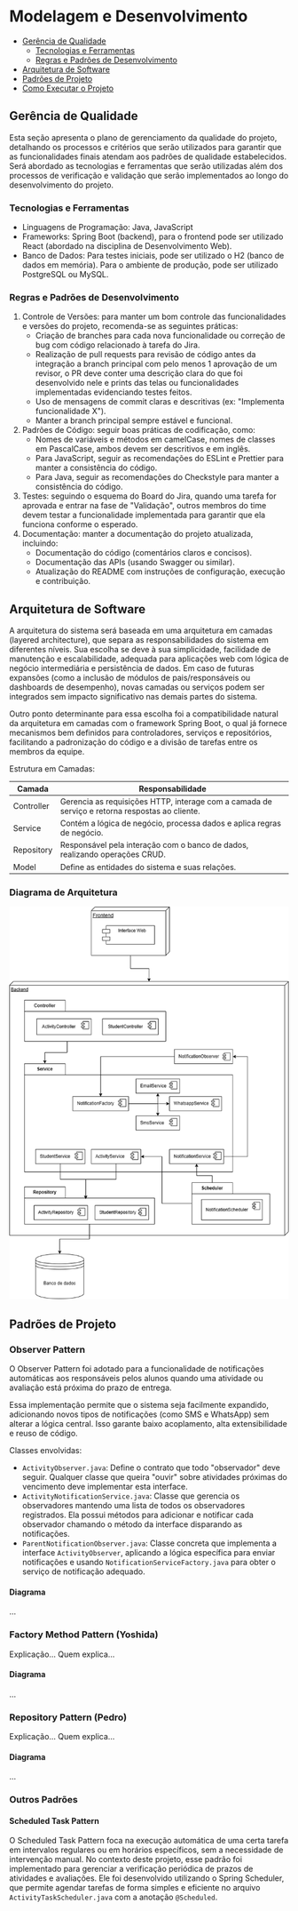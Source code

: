 # Modelagem e Desenvolvimento

- [Gerência de Qualidade](#Gerência-de-Qualidade)
  - [Tecnologias e Ferramentas](#Tecnologias-e-Ferramentas)
  - [Regras e Padrões de Desenvolvimento](#Regras-e-Padrões-de-Desenvolvimento)
- [Arquitetura de Software](#Arquitetura-de-Software)
- [Padrões de Projeto](#Padrões-de-Projeto)
- [Como Executar o Projeto](./codigo/README.md)

## Gerência de Qualidade

Esta seção apresenta o plano de gerenciamento da qualidade do projeto, detalhando os processos e critérios que serão utilizados para garantir que as funcionalidades finais atendam aos padrões de qualidade estabelecidos. Será abordado as tecnologias e ferramentas que serão utilizadas além dos processos de verificação e validação que serão implementados ao longo do desenvolvimento do projeto.

### Tecnologias e Ferramentas

- Linguagens de Programação: Java, JavaScript
- Frameworks: Spring Boot (backend), para o frontend pode ser utilizado React (abordado na disciplina de Desenvolvimento Web).
- Banco de Dados: Para testes iniciais, pode ser utilizado o H2 (banco de dados em memória). Para o ambiente de produção, pode ser utilizado PostgreSQL ou MySQL.

### Regras e Padrões de Desenvolvimento

1. Controle de Versões: para manter um bom controle das funcionalidades e versões do projeto, recomenda-se as seguintes práticas:
   - Criação de branches para cada nova funcionalidade ou correção de bug com código relacionado à tarefa do Jira.
   - Realização de pull requests para revisão de código antes da integração a branch principal com pelo menos 1 aprovação de um revisor, o PR deve conter uma descrição clara do que foi desenvolvido nele e prints das telas ou funcionalidades implementadas evidenciando testes feitos.
   - Uso de mensagens de commit claras e descritivas (ex: "Implementa funcionalidade X").
   - Manter a branch principal sempre estável e funcional.
2. Padrões de Código: seguir boas práticas de codificação, como:
   - Nomes de variáveis e métodos em camelCase, nomes de classes em PascalCase, ambos devem ser descritivos e em inglês.
   - Para JavaScript, seguir as recomendações do ESLint e Prettier para manter a consistência do código.
   - Para Java, seguir as recomendações do Checkstyle para manter a consistência do código.
3. Testes: seguindo o esquema do Board do Jira, quando uma tarefa for aprovada e entrar na fase de "Validação", outros membros do time devem testar a funcionalidade implementada para garantir que ela funciona conforme o esperado.
4. Documentação: manter a documentação do projeto atualizada, incluindo:
   - Documentação do código (comentários claros e concisos).
   - Documentação das APIs (usando Swagger ou similar).
   - Atualização do README com instruções de configuração, execução e contribuição.

## Arquitetura de Software

A arquitetura do sistema será baseada em uma arquitetura em camadas (layered architecture), que separa as responsabilidades do sistema em diferentes níveis. Sua escolha se deve à sua simplicidade, facilidade de manutenção e escalabilidade, adequada para aplicações web com lógica de negócio intermediária e persistência de dados. Em caso de futuras expansões (como a inclusão de módulos de pais/responsáveis ou dashboards de desempenho), novas camadas ou serviços podem ser integrados sem impacto significativo nas demais partes do sistema.

Outro ponto determinante para essa escolha foi a compatibilidade natural da arquitetura em camadas com o framework Spring Boot, o qual já fornece mecanismos bem definidos para controladores, serviços e repositórios, facilitando a padronização do código e a divisão de tarefas entre os membros da equipe.

Estrutura em Camadas:

| Camada     | Responsabilidade                                                                               |
| ---------- | ---------------------------------------------------------------------------------------------- |
| Controller | Gerencia as requisições HTTP, interage com a camada de serviço e retorna respostas ao cliente. |
| Service    | Contém a lógica de negócio, processa dados e aplica regras de negócio.                         |
| Repository | Responsável pela interação com o banco de dados, realizando operações CRUD.                    |
| Model      | Define as entidades do sistema e suas relações.                                                |

### Diagrama de Arquitetura

![Diagrama de Arquitetura](../Imagens/arq_software.drawio.png)

## Padrões de Projeto

### Observer Pattern

O Observer Pattern foi adotado para a funcionalidade de notificações automáticas aos responsáveis pelos alunos quando uma atividade ou avaliação está próxima do prazo de entrega.

Essa implementação permite que o sistema seja facilmente expandido, adicionando novos tipos de notificações (como SMS e WhatsApp) sem alterar a lógica central. Isso garante baixo acoplamento, alta extensibilidade e reuso de código.

Classes envolvidas:

- `ActivityObserver.java`: Define o contrato que todo "observador" deve seguir. Qualquer classe que queira "ouvir" sobre atividades próximas do vencimento deve implementar esta interface.
- `ActivityNotificationService.java`: Classe que gerencia os observadores mantendo uma lista de todos os observadores registrados. Ela possui métodos para adicionar e notificar cada observador chamando o método da interface disparando as notificações.
- `ParentNotificationObserver.java`: Classe concreta que implementa a interface `ActivityObserver`, aplicando a lógica específica para enviar notificações e usando `NotificationServiceFactory.java` para obter o serviço de notificação adequado.

#### Diagrama

...

### Factory Method Pattern (Yoshida)

Explicação... Quem explica...

#### Diagrama

...

### Repository Pattern (Pedro)

Explicação... Quem explica...

#### Diagrama

...

### Outros Padrões

#### Scheduled Task Pattern

O Scheduled Task Pattern foca na execução automática de uma certa tarefa em intervalos regulares ou em horários específicos, sem a necessidade de intervenção manual. No contexto deste projeto, esse padrão foi implementado para gerenciar a verificação periódica de prazos de atividades e avaliações. Ele foi desenvolvido utilizando o Spring Scheduler, que permite agendar tarefas de forma simples e eficiente no arquivo `ActivityTaskScheduler.java` com a anotação `@Scheduled`.
